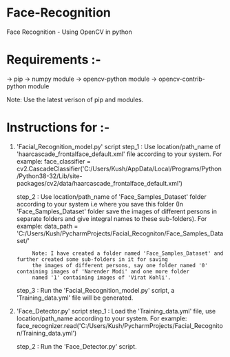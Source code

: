# Face-Recognition
Face Recognition - Using OpenCV in python
# Requirements :-
-> pip 
-> numpy module
-> opencv-python module
-> opencv-contrib-python module

Note: Use the latest verison of pip and modules.

# Instructions for :-
1. 'Facial_Recognition_model.py' script
   step_1 : Use location/path_name of 'haarcascade_frontalface_default.xml' file according to your system. 
	    For example: face_classifier = cv2.CascadeClassifier('C:/Users/Kush/AppData/Local/Programs/Python/Python38-32/Lib/site-packages/cv2/data/haarcascade_frontalface_default.xml')  

   step_2 : Use location/path_name of 'Face_Samples_Dataset' folder according to your system i.e where you save this folder (In 'Face_Samples_Dataset' folder 
            save the images of different persons in separate folders and give integral names to these sub-folders).
            For example: data_path = 'C:/Users/Kush/PycharmProjects/Facial_Recogniton/Face_Samples_Dataset/'
   	    
            Note: I have created a folder named 'Face_Samples_Dataset' and further created some sub-folders in it for saving 
            the images of different persons, say one folder named '0' containing images of 'Narender Modi' and one more folder 
            named '1' containing images of 'Virat Kohli'.
            
   step_3 : Run the 'Facial_Recognition_model.py' script, a 'Training_data.yml' file will be generated.

2. 'Face_Detector.py' script
    step_1 : Load the 'Training_data.yml' file, use location/path_name according to your system.
             For example: face_recognizer.read('C:/Users/Kush/PycharmProjects/Facial_Recogniton/Training_data.yml')

    step_2 : Run the 'Face_Detector.py' script.  	

